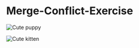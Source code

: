 # Merge-Conflict-Exercise

![Cute puppy](https://place-puppy.com/600x400)

![Cute kitten](https://placekitten.com/600/400)



